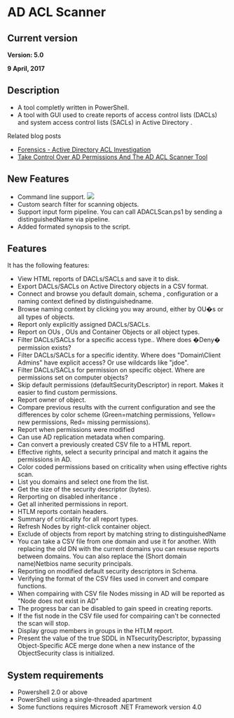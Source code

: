 # AD ACL Scanner

## Current version
**Version: 5.0**

**9 April, 2017**

## Description
* A tool completly written in PowerShell. 
* A tool with GUI used to create reports of access control lists (DACLs) and system access control lists (SACLs) in Active Directory .

Related blog posts
* [Forensics - Active Directory ACL Investigation](https://blogs.technet.microsoft.com/pfesweplat/2017/01/28/forensics-active-directory-acl-investigation)
* [Take Control Over AD Permissions And The AD ACL Scanner Tool](https://blogs.technet.microsoft.com/pfesweplat/2013/05/13/take-control-over-ad-permissions-and-the-ad-acl-scanner-tool)

## New Features
* Command line support.
![](https://github.com/canix1/ADACLScanner/blob/master/src/adaclscan_commandline.gif)
* Custom search filter for scanning objects. 
* Support input form pipeline. You can call ADACLScan.ps1 by sending a distinguishedName via pipeline.
* Added formated synopsis to the script.

## Features
It has the following features:
* View HTML reports of DACLs/SACLs and save it to disk. 
* Export DACLs/SACLs on Active Directory objects in a CSV format. 
* Connect and browse you default domain, schema , configuration or a naming context defined by distinguishedname. 
* Browse naming context by clicking you way around, either by OU�s or all types of objects. 
* Report only explicitly assigned DACLs/SACLs. 
* Report on OUs , OUs and Container Objects or all object types. 
* Filter DACLs/SACLs for a specific access type.. Where does �Deny� permission exists? 
* Filter DACLs/SACLs for a specific identity. Where does "Domain\Client Admins" have explicit access? Or use wildcards like "jdoe". 
* Filter DACLs/SACLs for permission on specific object. Where are permissions set on computer objects? 
* Skip default permissions (defaultSecurityDescriptor) in report. Makes it easier to find custom permissions. 
* Report owner of object. 
* Compare previous results with the current configuration and see the differences by color scheme (Green=matching permissions, Yellow= new permissions, Red= missing permissions). 
* Report when permissions were modified 
* Can use AD replication metadata when comparing. 
* Can convert a previously created CSV file to a HTML report. 
* Effective rights, select a security principal and match it agains the permissions in AD. 
* Color coded permissions based on criticality when using effective rights scan. 
* List you domains and select one from the list. 
* Get the size of the security descriptor (bytes). 
* Rerporting on disabled inheritance . 
* Get all inherited permissions in report. 
* HTLM reports contain headers. 
* Summary of criticality for all report types. 
* Refresh Nodes by right-click container object. 
* Exclude of objects from report by matching string to distinguishedName 
* You can take a CSV file from one domain and use it for another. With replacing the old DN with the current domains you can resuse reports between domains. You can also replace the (Short domain name)Netbios name security principals. 
* Reporting on modified default security descriptors in Schema. 
* Verifying the format of the CSV files used in convert and compare functions. 
* When compairing with CSV file Nodes missing in AD will be reported as "Node does not exist in AD" 
* The progress bar can be disabled to gain speed in creating reports. 
* If the fist node in the CSV file used for compairing can't be connected the scan will stop. 
* Display group members in groups in the HTLM report. 
* Present the value of the true SDDL in NTsecurityDescriptor, bypassing Object-Specific ACE merge done when a new instance of the ObjectSecurity class is initialized.
## System requirements
* Powershell 2.0 or above 
* PowerShell using a single-threaded apartment 
* Some functions requires Microsoft .NET Framework version 4.0
